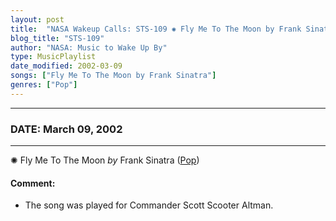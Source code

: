 ```yaml
---
layout: post
title:  "NASA Wakeup Calls: STS-109 ✺ Fly Me To The Moon by Frank Sinatra ✷ March 09, 2002"
blog_title: "STS-109"
author: "NASA: Music to Wake Up By"
type: MusicPlaylist
date_modified: 2002-03-09
songs: ["Fly Me To The Moon by Frank Sinatra"]
genres: ["Pop"]
---
```


----
### DATE: March 09, 2002
----
✺ Fly Me To The Moon *by* Frank Sinatra ([Pop](https://www.discogs.com/genre/Pop)) <a target="blank_" href="https://www.discogs.com/Frank-Sinatra-Fly-Me-To-The-Moon/release/10855629">
    <i class="fas fa-compact-disc"
       title="Discogs entry for this song"
       alt="Discogs entry for this song"
       style="font-size: 1.1em;"></i></a>
    

#### Comment:
* The song was played for Commander Scott Scooter Altman.



<br/>
<center>
	<a target="_blank"
	   href="https://twitter.com/intent/tweet?hashtags=Space,NASA,Playlist,NASAWakeupCalls,SpaceProgram&text=🚀 {{ page.author}}, {{ page.title }}. {{ site.url }}{{ page.url }}&via=nasawakeupcalls"><i class="fab fa-twitter" title="Tweet this page" alt="Tweet this page" style="font-size: 1.3em;"></i></a>
	&nbsp; 	<i class="fas fa-user-astronaut" style="font-size: 1.5em;"></i> &nbsp;
    <a id="custom_amazon_link"
       type="amzn" search="#"
       category="popular music">
    <i class="fab fa-amazon" style="font-size: 1.3em;"></i></a>
</center>

<!-- Randomly resolve an individual entry from a song array -->
<script src="/assets/javascript/seedrandom.min.js"></script>
<script>
  var wake_me_up = ["Fly Me To The Moon by Frank Sinatra"];
  var prng = new Math.seedrandom();
  function randomSong() {
    song = wake_me_up[Math.floor(Math.random() * wake_me_up.length)];
    var amazon_link = document.getElementById("custom_amazon_link");
    amazon_link.setAttribute("search", song);
  }
  window.onload = randomSong();
</script>
